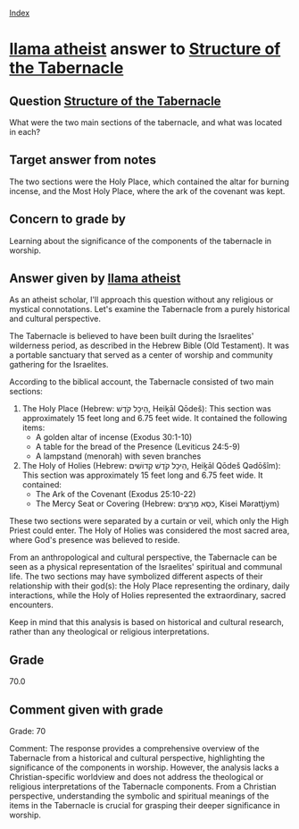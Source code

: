 
[Index](../../index.md)
# [llama atheist](../../answering_models/llama_atheist.md) answer to [Structure of the Tabernacle](../../questions/Structure_of_the_Tabernacle.md)

## Question [Structure of the Tabernacle](../../questions/Structure_of_the_Tabernacle.md)
What were the two main sections of the tabernacle, and what was located in each?

## Target answer from notes
The two sections were the Holy Place, which contained the altar for burning incense, and the Most Holy Place, where the ark of the covenant was kept.

## Concern to grade by
Learning about the significance of the components of the tabernacle in worship.

## Answer given by [llama atheist](../../answering_models/llama_atheist.md)
As an atheist scholar, I'll approach this question without any religious or mystical connotations. Let's examine the Tabernacle from a purely historical and cultural perspective.

The Tabernacle is believed to have been built during the Israelites' wilderness period, as described in the Hebrew Bible (Old Testament). It was a portable sanctuary that served as a center of worship and community gathering for the Israelites.

According to the biblical account, the Tabernacle consisted of two main sections:

1. The Holy Place (Hebrew: הֵיכָל קֹדֶשׁ, Heiḵāl Qōdeš): This section was approximately 15 feet long and 6.75 feet wide. It contained the following items:
	* A golden altar of incense (Exodus 30:1-10)
	* A table for the bread of the Presence (Leviticus 24:5-9)
	* A lampstand (menorah) with seven branches
2. The Holy of Holies (Hebrew: הֵיכָל קֹדֶשׁ קְדוֹשִׁים, Heiḵāl Qōdeš Qədōšîm): This section was approximately 15 feet long and 6.75 feet wide. It contained:
	* The Ark of the Covenant (Exodus 25:10-22)
	* The Mercy Seat or Covering (Hebrew: כִּסֵא מְרַצִּים, Kisei Məratţiym)

These two sections were separated by a curtain or veil, which only the High Priest could enter. The Holy of Holies was considered the most sacred area, where God's presence was believed to reside.

From an anthropological and cultural perspective, the Tabernacle can be seen as a physical representation of the Israelites' spiritual and communal life. The two sections may have symbolized different aspects of their relationship with their god(s): the Holy Place representing the ordinary, daily interactions, while the Holy of Holies represented the extraordinary, sacred encounters.

Keep in mind that this analysis is based on historical and cultural research, rather than any theological or religious interpretations.

## Grade
70.0

## Comment given with grade
Grade: 70

Comment: The response provides a comprehensive overview of the Tabernacle from a historical and cultural perspective, highlighting the significance of the components in worship. However, the analysis lacks a Christian-specific worldview and does not address the theological or religious interpretations of the Tabernacle components. From a Christian perspective, understanding the symbolic and spiritual meanings of the items in the Tabernacle is crucial for grasping their deeper significance in worship.
